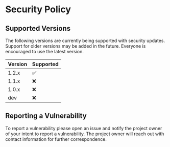 # Security Policy

## Supported Versions

The following versions are currently being supported with security updates. Support for older versions may be added in
the future. Everyone is encouraged to use the latest version.

| Version | Supported          |
|---------|--------------------|
| 1.2.x   | :white_check_mark: |
| 1.1.x   | :x:                |
| 1.0.x   | :x:                |
| dev     | :x:                |

## Reporting a Vulnerability

To report a vulnerability please open an issue and notify the project owner of your intent to report a vulnerability.
The project owner will reach out with contact information for further correspondence.
